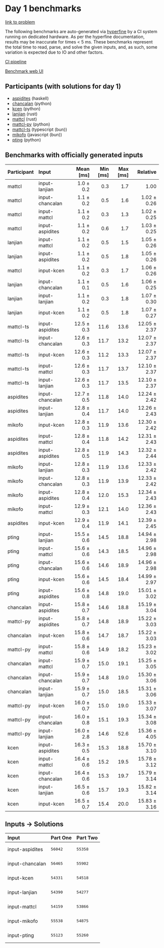 # Day 1 benchmarks

[link to problem](https://adventofcode.com/2023/day/1)

The following benchmarks are auto-generated via
[hyperfine](https://github.com/sharkdp/hyperfine) by a CI system running on
dedicated hardware. As per the hyperfine documentation, results may be
inaccurate for times < 5 ms. These benchmarks represent the total time to read,
parse, and solve the given inputs, and, as such, some variation is expected due
to IO and other factors.

[CI pipeline](http://ci.papercode.net:8080/teams/main/pipelines/aoc2023)

[Benchmark web UI](https://aoc.ancalagon.black)


## Participants (with solutions for day 1)

- [aspidites](https://github.com/aspidites/aoc2023) (haskell)
- [chancalan](https://github.com/chancalan/aoc2023) (python)
- [kcen](https://github.com/kcen/aoc2023) (python)
- [lanjian](https://github.com/lanjian/aoc-2023) (rust)
- [mattcl](https://github.com/mattcl/aoc2023) (rust)
- [mattcl-py](https://github.com/mattcl/aoc2023-py) (python)
- [mattcl-ts](https://github.com/mattcl/aoc2023-js) (typescript (bun))
- [mikofo](https://github.com/mikofo/advent-of-code-2023) (javascript (bun))
- [pting](https://github.com/pting/aoc2023) (python)


## Benchmarks with officially generated inputs

| Participant | Input | Mean [ms] | Min [ms] | Max [ms] | Relative |
|:---|:---|---:|---:|---:|---:|
| mattcl | input-lanjian | 1.0 ± 0.2 | 0.3 | 1.7 | 1.00 |
| mattcl | input-chancalan | 1.1 ± 0.2 | 0.5 | 1.6 | 1.02 ± 0.26 |
| mattcl | input-mattcl | 1.1 ± 0.2 | 0.3 | 1.3 | 1.02 ± 0.25 |
| mattcl | input-aspidites | 1.1 ± 0.2 | 0.6 | 1.7 | 1.03 ± 0.25 |
| lanjian | input-mattcl | 1.1 ± 0.2 | 0.5 | 1.5 | 1.05 ± 0.26 |
| lanjian | input-aspidites | 1.1 ± 0.2 | 0.5 | 1.8 | 1.05 ± 0.26 |
| mattcl | input-kcen | 1.1 ± 0.2 | 0.3 | 1.7 | 1.06 ± 0.26 |
| lanjian | input-chancalan | 1.1 ± 0.1 | 0.5 | 1.6 | 1.06 ± 0.25 |
| lanjian | input-lanjian | 1.1 ± 0.2 | 0.3 | 1.8 | 1.07 ± 0.30 |
| lanjian | input-kcen | 1.1 ± 0.2 | 0.5 | 1.8 | 1.07 ± 0.27 |
| mattcl-ts | input-aspidites | 12.5 ± 0.3 | 11.6 | 13.6 | 12.05 ± 2.37 |
| mattcl-ts | input-chancalan | 12.6 ± 0.3 | 11.7 | 13.2 | 12.07 ± 2.37 |
| mattcl-ts | input-kcen | 12.6 ± 0.3 | 11.2 | 13.3 | 12.07 ± 2.37 |
| mattcl-ts | input-mattcl | 12.6 ± 0.3 | 11.7 | 13.7 | 12.10 ± 2.37 |
| mattcl-ts | input-lanjian | 12.6 ± 0.3 | 11.7 | 13.5 | 12.10 ± 2.37 |
| aspidites | input-chancalan | 12.7 ± 0.5 | 11.8 | 14.0 | 12.24 ± 2.42 |
| aspidites | input-lanjian | 12.8 ± 0.4 | 11.7 | 14.0 | 12.26 ± 2.43 |
| mikofo | input-kcen | 12.8 ± 0.3 | 11.9 | 13.6 | 12.30 ± 2.42 |
| aspidites | input-mattcl | 12.8 ± 0.4 | 11.8 | 14.2 | 12.31 ± 2.43 |
| aspidites | input-aspidites | 12.8 ± 0.5 | 11.9 | 14.3 | 12.32 ± 2.44 |
| mikofo | input-lanjian | 12.8 ± 0.3 | 11.9 | 13.6 | 12.33 ± 2.42 |
| mikofo | input-chancalan | 12.8 ± 0.3 | 11.9 | 13.9 | 12.33 ± 2.42 |
| mikofo | input-aspidites | 12.8 ± 0.4 | 12.0 | 15.3 | 12.34 ± 2.43 |
| mikofo | input-mattcl | 12.9 ± 0.3 | 12.1 | 14.0 | 12.36 ± 2.43 |
| aspidites | input-kcen | 12.9 ± 0.4 | 11.9 | 14.1 | 12.39 ± 2.45 |
| pting | input-lanjian | 15.5 ± 0.6 | 14.5 | 18.8 | 14.94 ± 2.98 |
| pting | input-mattcl | 15.6 ± 0.6 | 14.3 | 18.5 | 14.96 ± 2.98 |
| pting | input-chancalan | 15.6 ± 0.6 | 14.6 | 18.9 | 14.96 ± 2.98 |
| pting | input-kcen | 15.6 ± 0.6 | 14.5 | 18.4 | 14.99 ± 2.97 |
| pting | input-aspidites | 15.6 ± 0.8 | 14.8 | 19.0 | 15.01 ± 3.02 |
| chancalan | input-aspidites | 15.8 ± 0.7 | 14.6 | 18.8 | 15.19 ± 3.04 |
| mattcl-py | input-aspidites | 15.8 ± 0.7 | 14.8 | 18.9 | 15.22 ± 3.03 |
| chancalan | input-kcen | 15.8 ± 0.6 | 14.7 | 18.7 | 15.22 ± 3.03 |
| mattcl-py | input-mattcl | 15.8 ± 0.6 | 14.9 | 18.2 | 15.23 ± 3.02 |
| chancalan | input-mattcl | 15.9 ± 0.7 | 15.0 | 19.1 | 15.25 ± 3.05 |
| chancalan | input-chancalan | 15.9 ± 0.7 | 14.8 | 19.0 | 15.30 ± 3.06 |
| chancalan | input-lanjian | 15.9 ± 0.7 | 15.0 | 18.5 | 15.31 ± 3.06 |
| mattcl-py | input-kcen | 16.0 ± 0.7 | 15.0 | 19.0 | 15.33 ± 3.07 |
| mattcl-py | input-chancalan | 16.0 ± 0.8 | 15.1 | 19.3 | 15.34 ± 3.08 |
| mattcl-py | input-lanjian | 16.0 ± 2.8 | 14.6 | 52.6 | 15.36 ± 4.05 |
| kcen | input-aspidites | 16.3 ± 0.5 | 15.3 | 18.8 | 15.70 ± 3.10 |
| kcen | input-mattcl | 16.4 ± 0.6 | 15.2 | 19.5 | 15.78 ± 3.12 |
| kcen | input-chancalan | 16.4 ± 0.6 | 15.3 | 19.7 | 15.79 ± 3.14 |
| kcen | input-lanjian | 16.5 ± 0.6 | 15.7 | 19.3 | 15.82 ± 3.14 |
| kcen | input-kcen | 16.5 ± 0.7 | 15.4 | 20.0 | 15.83 ± 3.16 |


## Inputs -> Solutions

| Input | Part One | Part Two |
|:---|:---|:---|
|input-aspidites|<pre>56042</pre>|<pre>55358</pre>|
|input-chancalan|<pre>56465</pre>|<pre>55902</pre>|
|input-kcen|<pre>54331</pre>|<pre>54518</pre>|
|input-lanjian|<pre>54390</pre>|<pre>54277</pre>|
|input-mattcl|<pre>54159</pre>|<pre>53866</pre>|
|input-mikofo|<pre>55538</pre>|<pre>54875</pre>|
|input-pting|<pre>55123</pre>|<pre>55260</pre>|